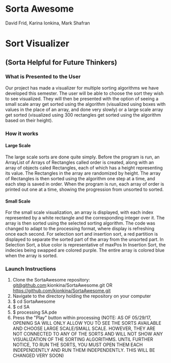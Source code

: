 # Sorta Awesome
David Frid, Karina Ionkina, Mark Shafran
# Sort Visualizer
## (Sorta Helpful for Future Thinkers)

### What is Presented to the User
Our project has made a visualizer for multiple sorting algorithms we have developed this semester. The user will be able to choose
the sort they wish to see visualized. They will then be presented with the option of seeing a small scale array get sorted using the algorithm (visualized using boxes with values in the place of an array, and done very slowly) or a large scale array get sorted
(visualized using 300 rectangles get sorted using the algorithm based on their height).

### How it works
#### Large Scale
The large scale sorts are done quite simply. Before the program is run, an ArrayList of Arrays of Rectangles called order is created, along with an array of objects caled Rectangles, each of which has a height representing its value. The Rectangles in the array are
randomized by height. The array of Rectangles is then sorted using the algorithm one step at a time, and each step is saved in order.
When the program is run, each array of order is printed out one at a time, showing the progression from unsorted to sorted.
#### Small Scale
For the small scale visualization, an array is displayed, with each index represented by a white rectangle and the corresponding integer over it. 
The array is then sorted using the selected sorting algorithm. The code was changed to adapt to the processing format, where display is refreshing once each second. 
For selection sort and insertion sort, a red partition is displayed to separate the sorted part of the array from the unsorted part. 
In Selection Sort, a blue color is representative of maxPos
In Insertion Sort, the indecies being swapped are colored purple. The entire array is colored blue when the array is sorted.

### Launch Instructions
1. Clone the SortaAwesome repository: git@github.com:kionkina/SortaAwesome.git OR https://github.com/kionkina/SortaAwesome.git
2. Navigate to the directory holding the repository on your computer
3. $ cd SortaAwesome
4. $ cd SA
5. $ processing SA.pde
6. Press the "Play" button within processing
(NOTE: AS OF 05/29/17, OPENING SA WILL ONLY ALLOW YOU TO SEE THE SORTS AVAILABLE AND CHOOSE LARGE SCALE/SMALL SCALE. HOWEVER, THEY ARE
NOT CONNECTED TO ANY OF THE SORTS AND WILL NOT SHOW ANY VISUALIZATION OF THE SORTING ALGORITHMS. UNTIL FURTHER NOTICE, TO RUN THE SORTS, YOU MUST OPEN THEM EACH INDEPENDENTLY AND RUN THEM INDEPENDENTLY. THIS WILL BE CHANGED VERY SOON)
